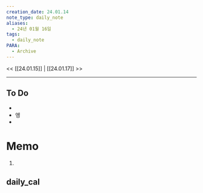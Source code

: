 ```yaml
---
creation_date: 24.01.14
note_type: daily_note
aliases:
  - 24년 01월 16일
tags:
  - daily_note
PARA:
  - Archive
---
```


<< [[24.01.15]] | [[24.01.17]] >>

---

## To Do
-  
-  엥
-  



# Memo
1.  

## daily_cal